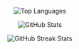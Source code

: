 <p align="center">
  <img align="center" src="https://github-readme-stats.vercel.app/api/top-langs?username=cotamilhas&show_icons=true&locale=en&layout=compact&theme=dark" alt="Top Languages">
</p>
<p align="center">
  <img align="center" src="https://github-readme-stats.vercel.app/api?username=cotamilhas&theme=dark&show_icons=false&locale=en" alt="GitHub Stats">
</p>
<p align="center">
  <img align="center" src="https://github-readme-streak-stats.herokuapp.com/?user=cotamilhas&theme=dark" alt="GitHub Streak Stats">
</p>
